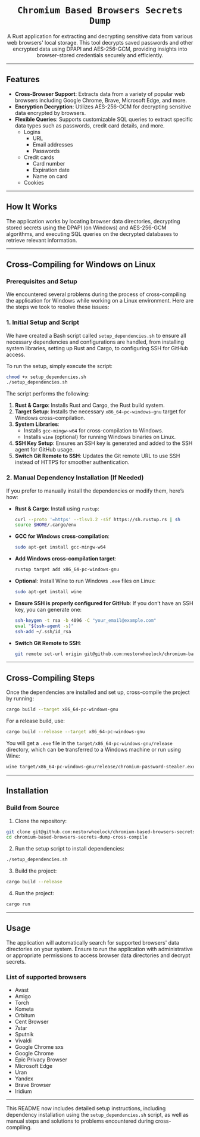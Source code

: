 
<div align="center">
<h1><code>Chromium Based Browsers Secrets Dump</code></h1>
<p>A Rust application for extracting and decrypting sensitive data from various web browsers' local storage. This tool decrypts saved passwords and other encrypted data using DPAPI and AES-256-GCM, providing insights into browser-stored credentials securely and efficiently.</p>
</div>

---

## Features
- **Cross-Browser Support**: Extracts data from a variety of popular web browsers including Google Chrome, Brave, Microsoft Edge, and more.
- **Encryption Decryption**: Utilizes AES-256-GCM for decrypting sensitive data encrypted by browsers.
- **Flexible Queries**: Supports customizable SQL queries to extract specific data types such as passwords, credit card details, and more.
  - Logins
    - URL
    - Email addresses
    - Passwords
  - Credit cards
    - Card number
    - Expiration date
    - Name on card
  - Cookies

---

## How It Works
The application works by locating browser data directories, decrypting stored secrets using the DPAPI (on Windows) and AES-256-GCM algorithms, and executing SQL queries on the decrypted databases to retrieve relevant information.

---

## Cross-Compiling for Windows on Linux

### Prerequisites and Setup

We encountered several problems during the process of cross-compiling the application for Windows while working on a Linux environment. Here are the steps we took to resolve these issues:

### 1. **Initial Setup and Script**

We have created a Bash script called `setup_dependencies.sh` to ensure all necessary dependencies and configurations are handled, from installing system libraries, setting up Rust and Cargo, to configuring SSH for GitHub access.

To run the setup, simply execute the script:

```bash
chmod +x setup_dependencies.sh
./setup_dependencies.sh
```

The script performs the following:

1. **Rust & Cargo**: Installs Rust and Cargo, the Rust build system.
2. **Target Setup**: Installs the necessary `x86_64-pc-windows-gnu` target for Windows cross-compilation.
3. **System Libraries**:
   - Installs `gcc-mingw-w64` for cross-compilation to Windows.
   - Installs `wine` (optional) for running Windows binaries on Linux.
4. **SSH Key Setup**: Ensures an SSH key is generated and added to the SSH agent for GitHub usage.
5. **Switch Git Remote to SSH**: Updates the Git remote URL to use SSH instead of HTTPS for smoother authentication.

### 2. **Manual Dependency Installation (If Needed)**

If you prefer to manually install the dependencies or modify them, here’s how:

- **Rust & Cargo**: Install using `rustup`:
    ```bash
    curl --proto '=https' --tlsv1.2 -sSf https://sh.rustup.rs | sh
    source $HOME/.cargo/env
    ```

- **GCC for Windows cross-compilation**:
    ```bash
    sudo apt-get install gcc-mingw-w64
    ```

- **Add Windows cross-compilation target**:
    ```bash
    rustup target add x86_64-pc-windows-gnu
    ```

- **Optional**: Install Wine to run Windows `.exe` files on Linux:
    ```bash
    sudo apt-get install wine
    ```

- **Ensure SSH is properly configured for GitHub**:
    If you don’t have an SSH key, you can generate one:
    ```bash
    ssh-keygen -t rsa -b 4096 -C "your_email@example.com"
    eval "$(ssh-agent -s)"
    ssh-add ~/.ssh/id_rsa
    ```

- **Switch Git Remote to SSH**:
    ```bash
    git remote set-url origin git@github.com:nestorwheelock/chromium-based-browsers-secrets-dump-cross-compile.git
    ```

---

## Cross-Compiling Steps

Once the dependencies are installed and set up, cross-compile the project by running:

```bash
cargo build --target x86_64-pc-windows-gnu
```

For a release build, use:

```bash
cargo build --release --target x86_64-pc-windows-gnu
```

You will get a `.exe` file in the `target/x86_64-pc-windows-gnu/release` directory, which can be transferred to a Windows machine or run using Wine:

```bash
wine target/x86_64-pc-windows-gnu/release/chromium-password-stealer.exe
```

---

## Installation

### Build from Source

1. Clone the repository:

```bash
git clone git@github.com:nestorwheelock/chromium-based-browsers-secrets-dump-cross-compile.git
cd chromium-based-browsers-secrets-dump-cross-compile
```

2. Run the setup script to install dependencies:

```bash
./setup_dependencies.sh
```

3. Build the project:

```bash
cargo build --release
```

4. Run the project:

```bash
cargo run
```

---

## Usage
The application will automatically search for supported browsers' data directories on your system. Ensure to run the application with administrative or appropriate permissions to access browser data directories and decrypt secrets.

### List of supported browsers

- Avast
- Amigo
- Torch
- Kometa
- Orbitum
- Cent Browser
- 7star
- Sputnik
- Vivaldi
- Google Chrome sxs
- Google Chrome
- Epic Privacy Browser
- Microsoft Edge
- Uran
- Yandex
- Brave Browser
- Iridium

---

This README now includes detailed setup instructions, including dependency installation using the `setup_dependencies.sh` script, as well as manual steps and solutions to problems encountered during cross-compiling.